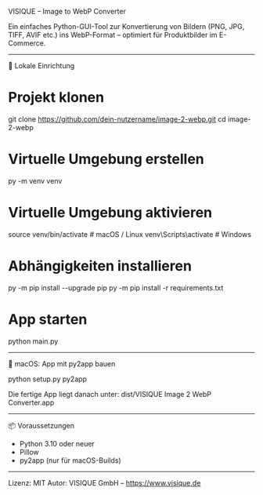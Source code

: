 VISIQUE – Image to WebP Converter

Ein einfaches Python-GUI-Tool zur Konvertierung von Bildern (PNG, JPG, TIFF, AVIF etc.) ins WebP-Format – optimiert für Produktbilder im E-Commerce.

---

🔧 Lokale Einrichtung

# Projekt klonen

git clone https://github.com/dein-nutzername/image-2-webp.git
cd image-2-webp

# Virtuelle Umgebung erstellen

py -m venv venv

# Virtuelle Umgebung aktivieren

source venv/bin/activate       # macOS / Linux
venv\Scripts\activate          # Windows

# Abhängigkeiten installieren

py -m pip install --upgrade pip
py -m pip install -r requirements.txt

# App starten

python main.py

---

🧪 macOS: App mit py2app bauen

python setup.py py2app

Die fertige App liegt danach unter:
dist/VISIQUE Image 2 WebP Converter.app

---

📦 Voraussetzungen

- Python 3.10 oder neuer
- Pillow
- py2app (nur für macOS-Builds)

---

Lizenz: MIT
Autor: VISIQUE GmbH – https://www.visique.de
